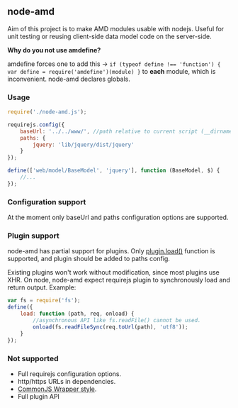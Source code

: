 ## node-amd

Aim of this project is to make AMD modules usable with nodejs. Useful for unit testing or reusing client-side data model code on the server-side.

**Why do you not use amdefine?**

amdefine forces one to add this -> `if (typeof define !== 'function') { var define = require('amdefine')(module) }` to **each** module, which is inconvenient. node-amd declares globals.

### Usage
```js
require('./node-amd.js');

requirejs.config({
    baseUrl: '../../www/', //path relative to current script (__dirname).
    paths: {
        jquery: 'lib/jquery/dist/jquery'
    }
});

define(['web/model/BaseModel', 'jquery'], function (BaseModel, $) {
    //...
});
```

### Configuration support

At the moment only baseUrl and paths configuration options are supported.

### Plugin support

node-amd has partial support for plugins. Only [plugin.load()](http://requirejs.org/docs/plugins.html#apiload) function is supported, and
plugin should be added to paths config.

Existing plugins won't work without modification, since most plugins use XHR. On node, node-amd expect requirejs plugin to synchronously load and return output. Example:

```js
var fs = require('fs');
define({
    load: function (path, req, onload) {
        //asynchronous API like fs.readFile() cannot be used.
        onload(fs.readFileSync(req.toUrl(path), 'utf8'));
    }
});
```

### Not supported

- Full requirejs configuration options.
- http/https URLs in dependencies.
- [CommonJS Wrapper style](http://requirejs.org/docs/api.html#cjsmodule).
- Full plugin API

